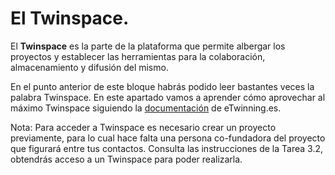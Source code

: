 
# El Twinspace.

El **Twinspace** es la parte de la plataforma que permite albergar los proyectos y establecer las herramientas para la colaboración, almacenamiento y difusión del mismo.

En el punto anterior de este bloque habrás podido leer bastantes veces la palabra Twinspace. En este apartado vamos a aprender cómo aprovechar al máximo Twinspace siguiendo la [documentación](http://etwinning.es/category/formacion/tutoriales-ts/?lang=es) de eTwinning.es.

Nota: Para acceder a Twinspace es necesario crear un proyecto previamente, para lo cual hace falta una persona co-fundadora del proyecto que figurará entre tus contactos. Consulta las instrucciones de la Tarea 3.2, obtendrás acceso a un Twinspace para poder realizarla.
